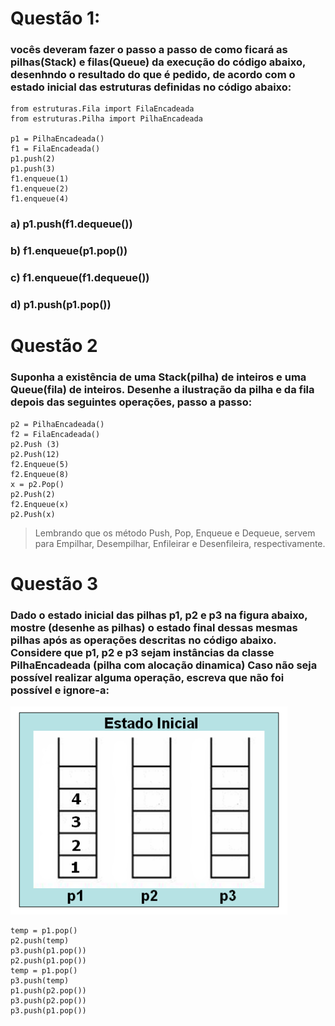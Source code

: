 # Questão 1:
### vocês deveram fazer o passo a passo de como ficará as pilhas(Stack) e filas(Queue) da execução do código abaixo, desenhndo o resultado do que é pedido, de acordo com o estado inicial das estruturas definidas no código abaixo:


```
from estruturas.Fila import FilaEncadeada
from estruturas.Pilha import PilhaEncadeada

p1 = PilhaEncadeada()
f1 = FilaEncadeada()
p1.push(2)
p1.push(3)
f1.enqueue(1)
f1.enqueue(2)
f1.enqueue(4)
```

### a) p1.push(f1.dequeue())
### b) f1.enqueue(p1.pop())
### c) f1.enqueue(f1.dequeue())
### d) p1.push(p1.pop())

# Questão 2

### Suponha a existência de uma Stack(pilha) de inteiros e uma Queue(fila) de inteiros. Desenhe a ilustração da pilha e da fila depois das seguintes operações, passo a passo: 
```
p2 = PilhaEncadeada()
f2 = FilaEncadeada()
p2.Push (3)
p2.Push(12)
f2.Enqueue(5)
f2.Enqueue(8)
x = p2.Pop()
p2.Push(2)
f2.Enqueue(x)
p2.Push(x) 
```

> Lembrando que os método Push, Pop, Enqueue e Dequeue, servem para Empilhar, Desempilhar, Enfileirar e Desenfileira, respectivamente.

# Questão 3

### Dado o estado inicial das pilhas p1, p2 e p3 na figura abaixo, mostre (desenhe as pilhas) o estado final dessas mesmas pilhas após as operações descritas no código abaixo. Considere que p1, p2 e p3 sejam instâncias da classe PilhaEncadeada (pilha com alocação dinamica) Caso não seja possível realizar alguma operação, escreva que não foi possível e ignore-a:

![questão3](../aula4/img.png)

```
temp = p1.pop()
p2.push(temp)
p3.push(p1.pop())
p2.push(p1.pop())
temp = p1.pop()
p3.push(temp)
p1.push(p2.pop())
p3.push(p2.pop())
p3.push(p1.pop()) 
```